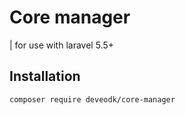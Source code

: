 # Core manager

| for use with laravel 5.5+

## Installation

```bash
composer require deveodk/core-manager
```